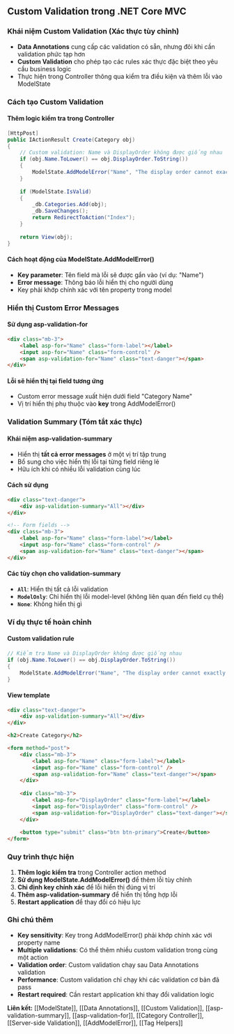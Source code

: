 ## Custom Validation trong .NET Core MVC

### Khái niệm Custom Validation (Xác thực tùy chỉnh)

- **Data Annotations** cung cấp các validation có sẵn, nhưng đôi khi cần validation phức tạp hơn
- **Custom Validation** cho phép tạo các rules xác thực đặc biệt theo yêu cầu business logic
- Thực hiện trong Controller thông qua kiểm tra điều kiện và thêm lỗi vào ModelState


### Cách tạo Custom Validation

#### Thêm logic kiểm tra trong Controller

```csharp
[HttpPost]
public IActionResult Create(Category obj)
{
    // Custom validation: Name và DisplayOrder không được giống nhau
    if (obj.Name.ToLower() == obj.DisplayOrder.ToString())
    {
        ModelState.AddModelError("Name", "The display order cannot exactly match the name");
    }
    
    if (ModelState.IsValid)
    {
        _db.Categories.Add(obj);
        _db.SaveChanges();  
        return RedirectToAction("Index");
    }
    
    return View(obj);
}
```


#### Cách hoạt động của ModelState.AddModelError()

- **Key parameter**: Tên field mà lỗi sẽ được gắn vào (ví dụ: "Name")
- **Error message**: Thông báo lỗi hiển thị cho người dùng
- Key phải khớp chính xác với tên property trong model


### Hiển thị Custom Error Messages

#### Sử dụng asp-validation-for

```html
<div class="mb-3">
    <label asp-for="Name" class="form-label"></label>
    <input asp-for="Name" class="form-control" />
    <span asp-validation-for="Name" class="text-danger"></span>
</div>
```


#### Lỗi sẽ hiển thị tại field tương ứng

- Custom error message xuất hiện dưới field "Category Name"
- Vị trí hiển thị phụ thuộc vào **key** trong AddModelError()


### Validation Summary (Tóm tắt xác thực)

#### Khái niệm asp-validation-summary

- Hiển thị **tất cả error messages** ở một vị trí tập trung
- Bổ sung cho việc hiển thị lỗi tại từng field riêng lẻ
- Hữu ích khi có nhiều lỗi validation cùng lúc


#### Cách sử dụng

```html
<div class="text-danger">
    <div asp-validation-summary="All"></div>
</div>

<!-- Form fields -->
<div class="mb-3">
    <label asp-for="Name" class="form-label"></label>
    <input asp-for="Name" class="form-control" />
    <span asp-validation-for="Name" class="text-danger"></span>
</div>
```


#### Các tùy chọn cho validation-summary

- **`All`**: Hiển thị tất cả lỗi validation
- **`ModelOnly`**: Chỉ hiển thị lỗi model-level (không liên quan đến field cụ thể)
- **`None`**: Không hiển thị gì


### Ví dụ thực tế hoàn chỉnh

#### Custom validation rule

```csharp
// Kiểm tra Name và DisplayOrder không được giống nhau
if (obj.Name.ToLower() == obj.DisplayOrder.ToString())
{
    ModelState.AddModelError("Name", "The display order cannot exactly match the name");
}
```


#### View template

```html
<div class="text-danger">
    <div asp-validation-summary="All"></div>
</div>

<h2>Create Category</h2>

<form method="post">
    <div class="mb-3">
        <label asp-for="Name" class="form-label"></label>
        <input asp-for="Name" class="form-control" />
        <span asp-validation-for="Name" class="text-danger"></span>
    </div>
    
    <div class="mb-3">
        <label asp-for="DisplayOrder" class="form-label"></label>
        <input asp-for="DisplayOrder" class="form-control" />
        <span asp-validation-for="DisplayOrder" class="text-danger"></span>
    </div>
    
    <button type="submit" class="btn btn-primary">Create</button>
</form>
```


### Quy trình thực hiện

1. **Thêm logic kiểm tra** trong Controller action method
2. **Sử dụng ModelState.AddModelError()** để thêm lỗi tùy chỉnh
3. **Chỉ định key chính xác** để lỗi hiển thị đúng vị trí
4. **Thêm asp-validation-summary** để hiển thị tổng hợp lỗi
5. **Restart application** để thay đổi có hiệu lực

### Ghi chú thêm

- **Key sensitivity**: Key trong AddModelError() phải khớp chính xác với property name
- **Multiple validations**: Có thể thêm nhiều custom validation trong cùng một action
- **Validation order**: Custom validation chạy sau Data Annotations validation
- **Performance**: Custom validation chỉ chạy khi các validation cơ bản đã pass
- **Restart required**: Cần restart application khi thay đổi validation logic

**Liên kết:** [[ModelState]], [[Data Annotations]], [[Custom Validation]], [[asp-validation-summary]], [[asp-validation-for]], [[Category Controller]], [[Server-side Validation]], [[AddModelError]], [[Tag Helpers]]

